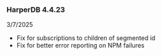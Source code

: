### HarperDB 4.4.23

3/7/2025

- Fix for subscriptions to children of segmented id
- Fix for better error reporting on NPM failures
